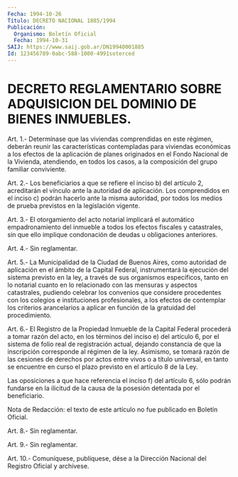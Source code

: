 ```yaml
---
Fecha: 1994-10-26
Título: DECRETO NACIONAL 1885/1994
Publicación:
  Organismo: Boletín Oficial
  Fecha: 1994-10-31
SAIJ: https://www.saij.gob.ar/DN19940001885
Id: 123456789-0abc-588-1000-4991soterced
---
```

# DECRETO REGLAMENTARIO SOBRE ADQUISICION DEL DOMINIO DE BIENES INMUEBLES.

<a id="1"></a>
Art.  1.-  Determínase  que las viviendas comprendidas en este régimen,  deberán  reunir  las  características  contempladas  para viviendas  económicas a los efectos  de  la  aplicación  de  planes originados en  el  Fondo  Nacional  de  la Vivienda, atendiendo, en todos los casos, a la composición del grupo  familiar  conviviente.

<a id="2"></a>
Art.  2.-  Los beneficiarios a que se refiere el inciso b) del artículo 2, acreditarán el vínculo ante la autoridad de aplicación. Los comprendidos  en  el  inciso c) podrán hacerlo ante la misma autoridad, por todos los medios  de prueba previstos en la legislación vigente.

<a id="3"></a>
Art.  3.-  El  otorgamiento  del  acto  notarial  implicará el automático   empadronamiento  del  inmueble  a  todos  los  efectos fiscales  y catastrales,  sin  que  ello  implique  condonación  de deudas u obligaciones anteriores.

<a id="4"></a>
Art. 4.- Sin reglamentar.

<a id="5"></a>
Art.  5.-  La Municipalidad de la Ciudad de Buenos Aires, como autoridad  de aplicación  en  el  ámbito  de  la  Capital  Federal, instrumentará  la  ejecución  del  sistema  previsto  en  la ley, a través  de sus organismos específicos, tanto en lo notarial  cuanto en  lo  relacionado   con  las  mensuras  y  aspectos  catastrales, pudiendo celebrar los  convenios  que considere procedentes con los colegios  e  instituciones  profesionales,    a    los  efectos  de contemplar  los criterios arancelarios a aplicar en función  de  la gratuidad del procedimiento.

<a id="6"></a>
Art.  6.-  El  Registro de la Propiedad Inmueble de la Capital Federal procederá a tomar  razón  del  acto,  en  los  términos del inciso  e)  del  artículo  6,  por  el  sistema  de  folio  real de registración  actual,  dejando  constancia  de  que  la inscripción corresponde al régimen de la ley. Asimismo, se tomará  razón de las cesiones  de  derechos  por actos entre vivos o a título universal, en tanto se encuentre en  curso  el plazo previsto en el artículo 8 de la Ley.

Las oposiciones a que hace referencia  el  inciso  f) del artículo 6, sólo podrán fundarse en la ilicitud de la causa de  la  posesión detentada por el beneficiario.

<a id="7"></a>
Nota de Redacción: el texto de este artículo no fue publicado en Boletín Oficial.

<a id="8"></a>
Art. 8.- Sin reglamentar.

<a id="9"></a>
Art. 9.- Sin reglamentar.

<a id="10"></a>
Art. 10.- Comuníquese, publíquese, dése a la Dirección Nacional del Registro Oficial y archívese.